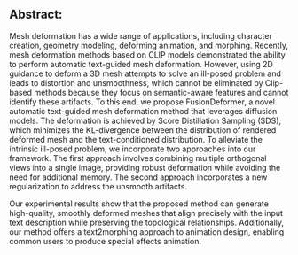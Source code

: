 ## Abstract:
Mesh deformation has a wide range of applications, including character creation, geometry modeling, deforming animation, and morphing. 
Recently, mesh deformation methods based on CLIP models demonstrated the ability to perform automatic text-guided mesh deformation. 
However, using 2D guidance to deform a 3D mesh attempts to solve an ill-posed problem and leads to distortion and unsmoothness, which cannot be eliminated by Clip-based methods because they focus on semantic-aware features and cannot identify these artifacts. 
To this end, we propose FusionDeformer, a novel automatic text-guided mesh deformation method that leverages diffusion models. The deformation is achieved by Score Distillation Sampling (SDS), which minimizes the KL-divergence between the distribution of rendered deformed mesh and the text-conditioned distribution. To alleviate the intrinsic ill-posed problem, we incorporate two approaches into our framework. The first approach involves combining multiple orthogonal views into a single image, providing robust deformation while avoiding the need for additional memory. The second approach incorporates a new regularization to address the unsmooth artifacts. 

Our experimental results show that the proposed method can generate high-quality, smoothly deformed meshes that align precisely with the input text description while preserving the topological relationships. 
Additionally, our method offers a text2morphing approach to animation design, enabling common users to produce special effects animation. 